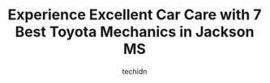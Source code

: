 ---
layout: ampstory
image: https://images.unsplash.com/photo-1572017932228-99087d0489c2?ixlib=rb-4.0.3&ixid=MnwxMjA3fDB8MHxwaG90by1wYWdlfHx8fGVufDB8fHx8&auto=format&fit=crop&w=640&h=853&q=80
author: techidn
featured: false
description: When it comes to finding reliable automotive experts in Jackson MS, USA, look no further than the 7 best Toyota Mechanic in the area. With their exceptional skills and dedication to providin
title: Experience Excellent Car Care with 7 Best Toyota Mechanics in Jackson MS
cover:
   title: Experience Excellent Car Care with 7 Best Toyota Mechanics in Jackson MS
   subtitle: Rickpate
   background: https://images.unsplash.com/photo-1572017932228-99087d0489c2?ixlib=rb-4.0.3&ixid=MnwxMjA3fDB8MHxwaG90by1wYWdlfHx8fGVufDB8fHx8&auto=format&fit=crop&w=640&h=853&q=80

pages: 
 - layout: thirds
   top: <h1>#1 Freeman Auto Repair Inc</h1>
   bottom: "<p>Ive used Freemans auto repair for years.  You can TRUST that they will be honest with you and do the work right the first time.  Freddy has retired, but he has left</p>"
   background: https://www.knot35.com/toplist/wp-content/uploads/2023/06/best-toyota-mechanic-1-in-jackson-ms-1685833024.jpeg
   backgroundblur: true
 - layout: thirds
   top: <h1>#2 Tonys Tire & Automotive Inc</h1>
   bottom: "<p>5138 N State St, Jackson, MS 39206, United States</p>"
   background: https://www.knot35.com/toplist/wp-content/uploads/2023/06/best-toyota-mechanic-2-in-jackson-ms-1685833024.jpeg
   cta:
      link: https://www.knot35.com/toplist/experience-excellent-car-care-with-7-best-toyota-mechanics-in-jackson-ms/
      text: Experience Excellent Car Care with 7 Best Toyota Mechanics in Jackson MS
 - layout: thirds
   top: <h1>#3 Toyota Of Jackson Service Center</h1>
   bottom: "<p>6100 Interstate 55 North Frontage Rd suite #100, Jackson, MS 39211, United States</p>"
   background: https://www.knot35.com/toplist/wp-content/uploads/2023/06/best-toyota-mechanic-3-in-jackson-ms-1685833025.jpeg
   cta:
      link: https://www.knot35.com/toplist/experience-excellent-car-care-with-7-best-toyota-mechanics-in-jackson-ms/
      text: Experience Excellent Car Care with 7 Best Toyota Mechanics in Jackson MS
 - layout: thirds
   top: <h1>#4 Stanleys Auto Repair</h1>
   bottom: "<p>801 Medical Plaza, Jackson, MS 39204, United States</p>"
   background: https://images.unsplash.com/photo-1546497974-b213c9efb599?ixlib=rb-4.0.3&ixid=MnwxMjA3fDB8MHxwaG90by1wYWdlfHx8fGVufDB8fHx8&auto=format&fit=crop&w=640&h=853&q=80
   cta:
      link: https://www.knot35.com/toplist/experience-excellent-car-care-with-7-best-toyota-mechanics-in-jackson-ms/
      text: Experience Excellent Car Care with 7 Best Toyota Mechanics in Jackson MS
 - layout: thirds
   top: <h1>#5 Automotive Group</h1>
   bottom: "<p>789 Harris St, Jackson, MS 39202, United States</p>"
   background: https://images.unsplash.com/photo-1567095761054-7a02e69e5c43?ixlib=rb-4.0.3&ixid=MnwxMjA3fDB8MHxwaG90by1wYWdlfHx8fGVufDB8fHx8&auto=format&fit=crop&w=640&h=853&q=80
   cta:
      link: https://www.knot35.com/toplist/experience-excellent-car-care-with-7-best-toyota-mechanics-in-jackson-ms/
      text: Experience Excellent Car Care with 7 Best Toyota Mechanics in Jackson MS
 - layout: thirds
   top: <h1>#6 Johns Auto Service formally Morris Import Auto Services</h1>
   bottom: "<p>1211 E Browning Dr, Jackson, MS 39209, United States</p>"
   background: https://images.unsplash.com/photo-1531169509526-f8f1fdaa4a67?ixlib=rb-4.0.3&ixid=MnwxMjA3fDB8MHxwaG90by1wYWdlfHx8fGVufDB8fHx8&auto=format&fit=crop&w=640&h=853&q=80
   cta:
      link: https://www.knot35.com/toplist/experience-excellent-car-care-with-7-best-toyota-mechanics-in-jackson-ms/
      text: Experience Excellent Car Care with 7 Best Toyota Mechanics in Jackson MS
 - layout: thirds
   top: <h1>#7 Dixons Automotive, LLC</h1>
   bottom: "<p>2775 John R. Lynch St, Jackson, MS 39209, United States</p>"
   background: https://images.unsplash.com/photo-1564951434112-64d74cc2a2d7?ixlib=rb-4.0.3&ixid=MnwxMjA3fDB8MHxwaG90by1wYWdlfHx8fGVufDB8fHx8&auto=format&fit=crop&w=640&h=853&q=80
   cta:
      link: https://www.knot35.com/toplist/experience-excellent-car-care-with-7-best-toyota-mechanics-in-jackson-ms/
      text: Experience Excellent Car Care with 7 Best Toyota Mechanics in Jackson MS
 - layout: thirds
   middle: Continue reading...
   background: https://images.unsplash.com/photo-1618556658017-fd9c732d1360?ixlib=rb-4.0.3&ixid=MnwxMjA3fDB8MHxwaG90by1wYWdlfHx8fGVufDB8fHx8&auto=format&fit=crop&w=640&h=853&q=80
   cta:
      link: https://www.knot35.com/toplist/experience-excellent-car-care-with-7-best-toyota-mechanics-in-jackson-ms/
      text: Experience Excellent Car Care with 7 Best Toyota Mechanics in Jackson MS
      
---